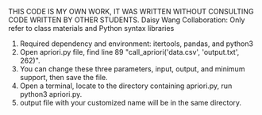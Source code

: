 THIS CODE IS MY OWN WORK, IT WAS WRITTEN WITHOUT CONSULTING CODE WRITTEN BY OTHER STUDENTS. Daisy Wang
Collaboration: Only refer to class materials and Python syntax libraries

1. Required dependency and environment: itertools, pandas, and python3
2. Open apriori.py file, find line 89 "call_apriori('data.csv', 'output.txt', 262)".
3. You can change these three parameters, input, output, and minimum support, then save the file.
4. Open a terminal, locate to the directory containing apriori.py, run python3 apriori.py.
5. output file with your customized name will be in the same directory.
